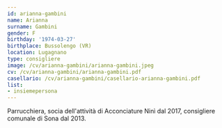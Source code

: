 ```yaml
---
id: arianna-gambini
name: Arianna
surname: Gambini
gender: F
birthday: '1974-03-27'
birthplace: Bussolengo (VR)
location: Lugagnano
type: consigliere
image: /cv/arianna-gambini/arianna-gambini.jpeg
cv: /cv/arianna-gambini/arianna-gambini.pdf
casellario: /cv/arianna-gambini/casellario-arianna-gambini.pdf
list:
- insiemepersona
---
```


Parrucchiera, socia dell'attività di Acconciature Ninì dal 2017, consigliere comunale di Sona dal 2013.